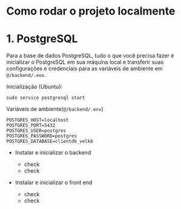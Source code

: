 # Como rodar o projeto localmente


# 1. PostgreSQL

Para a base de dados PostgreSQL, tudo o que você precisa fazer é inicializar o PostgreSQL em sua máquina local e transferir suas configurações e credenciais para as variáveis de ambiente em `@/backend/.env`. 

Inicialização (Ubuntu):
```terminal
sudo service postgresql start
```

Variáveis de ambiente(`@/backend/.env`)
```.env
POSTGRES_HOST=localhost
POSTGRES_PORT=5432
POSTGRES_USER=postgres
POSTGRES_PASSWORD=postgres
POSTGRES_DATABASE=clientdb_velkb
```

* Instalar e inicializar o backend
    * check
    * check

* Instalar e inicializar o front end
    * check
    * check
